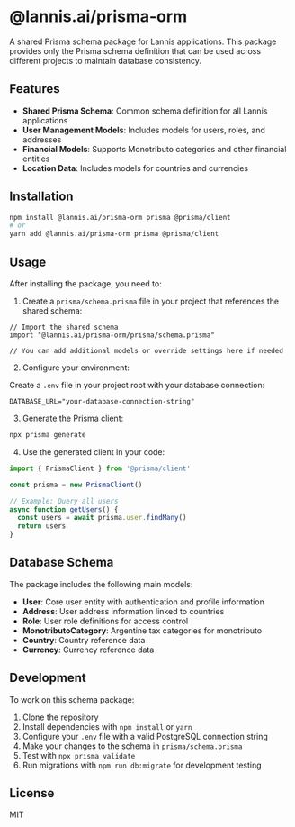 # @lannis.ai/prisma-orm

A shared Prisma schema package for Lannis applications. This package provides only the Prisma schema definition that can be used across different projects to maintain database consistency.

## Features

- **Shared Prisma Schema**: Common schema definition for all Lannis applications
- **User Management Models**: Includes models for users, roles, and addresses
- **Financial Models**: Supports Monotributo categories and other financial entities
- **Location Data**: Includes models for countries and currencies

## Installation

```bash
npm install @lannis.ai/prisma-orm prisma @prisma/client
# or
yarn add @lannis.ai/prisma-orm prisma @prisma/client
```

## Usage

After installing the package, you need to:

1. Create a `prisma/schema.prisma` file in your project that references the shared schema:

```prisma
// Import the shared schema
import "@lannis.ai/prisma-orm/prisma/schema.prisma"

// You can add additional models or override settings here if needed
```

2. Configure your environment:

Create a `.env` file in your project root with your database connection:

```
DATABASE_URL="your-database-connection-string"
```

3. Generate the Prisma client:

```bash
npx prisma generate
```

4. Use the generated client in your code:

```typescript
import { PrismaClient } from '@prisma/client'

const prisma = new PrismaClient()

// Example: Query all users
async function getUsers() {
  const users = await prisma.user.findMany()
  return users
}
```

## Database Schema

The package includes the following main models:

- **User**: Core user entity with authentication and profile information
- **Address**: User address information linked to countries
- **Role**: User role definitions for access control
- **MonotributoCategory**: Argentine tax categories for monotributo
- **Country**: Country reference data
- **Currency**: Currency reference data

## Development

To work on this schema package:

1. Clone the repository
2. Install dependencies with `npm install` or `yarn`
3. Configure your `.env` file with a valid PostgreSQL connection string
4. Make your changes to the schema in `prisma/schema.prisma`
5. Test with `npx prisma validate`
6. Run migrations with `npm run db:migrate` for development testing

## License

MIT
